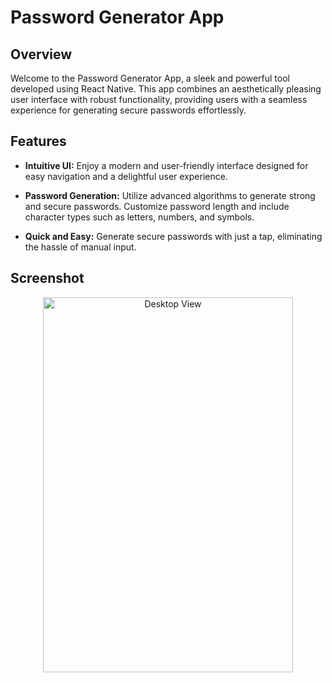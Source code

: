 # Password Generator App


## Overview

Welcome to the Password Generator App, a sleek and powerful tool developed using React Native. This app combines an aesthetically pleasing user interface with robust functionality, providing users with a seamless experience for generating secure passwords effortlessly.

## Features

- **Intuitive UI:** Enjoy a modern and user-friendly interface designed for easy navigation and a delightful user experience.

- **Password Generation:** Utilize advanced algorithms to generate strong and secure passwords. Customize password length and include character types such as letters, numbers, and symbols.

- **Quick and Easy:** Generate secure passwords with just a tap, eliminating the hassle of manual input.

## Screenshot
<div align="center"><img src="https://res.cloudinary.com/dzxorfube/image/upload/v1700894205/samples/website%20screenshot/passgen_iksv57.png" alt="Desktop View" width="400" height="600"></div>
